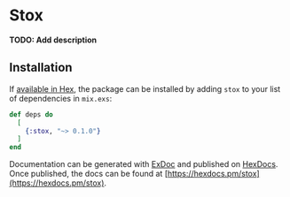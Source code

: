 # Stox

**TODO: Add description**

## Installation

If [available in Hex](https://hex.pm/docs/publish), the package can be installed
by adding `stox` to your list of dependencies in `mix.exs`:

```elixir
def deps do
  [
    {:stox, "~> 0.1.0"}
  ]
end
```

Documentation can be generated with [ExDoc](https://github.com/elixir-lang/ex_doc)
and published on [HexDocs](https://hexdocs.pm). Once published, the docs can
be found at [https://hexdocs.pm/stox](https://hexdocs.pm/stox).

